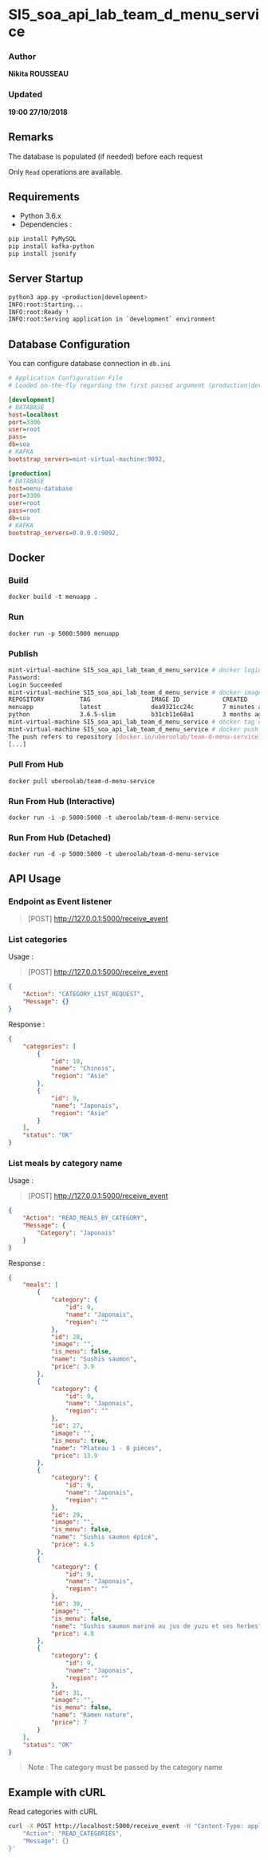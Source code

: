 # SI5_soa_api_lab_team_d_menu_service

### Author
__Nikita ROUSSEAU__
### Updated
__19:00 27/10/2018__

## Remarks

The database is populated (if needed) before each request

Only `Read` operations are available.

## Requirements

- Python 3.6.x
- Dependencies :
```bash
pip install PyMySQL
pip install kafka-python
pip install jsonify
```

## Server Startup

```bash
python3 app.py <production|development>
INFO:root:Starting...
INFO:root:Ready !
INFO:root:Serving application in `development` environment
```

## Database Configuration

You can configure database connection in `db.ini`

```ini
# Application Configuration File
# Loaded on-the-fly regarding the first passed argument (production|development)

[development]
# DATABASE
host=localhost
port=3306
user=root
pass=
db=soa
# KAFKA
bootstrap_servers=mint-virtual-machine:9092,

[production]
# DATABASE
host=menu-database
port=3306
user=root
pass=root
db=soa
# KAFKA
bootstrap_servers=0.0.0.0:9092,
```

## Docker

### Build
`docker build -t menuapp .`

### Run
`docker run -p 5000:5000 menuapp`

### Publish
```bash
mint-virtual-machine SI5_soa_api_lab_team_d_menu_service # docker login --username=nrousseauetu
Password: 
Login Succeeded
mint-virtual-machine SI5_soa_api_lab_team_d_menu_service # docker images
REPOSITORY          TAG                 IMAGE ID            CREATED             SIZE
menuapp             latest              dea9321cc24c        7 minutes ago       155MB
python              3.6.5-slim          b31cb11e68a1        3 months ago        138MB
mint-virtual-machine SI5_soa_api_lab_team_d_menu_service # docker tag dea9321cc24c uberoolab/team-d-menu-service:latest
mint-virtual-machine SI5_soa_api_lab_team_d_menu_service # docker push uberoolab/team-d-menu-service
The push refers to repository [docker.io/uberoolab/team-d-menu-service]
[...]
```

### Pull From Hub
`docker pull uberoolab/team-d-menu-service`

### Run From Hub (Interactive)
`docker run -i -p 5000:5000 -t uberoolab/team-d-menu-service`

### Run From Hub (Detached)
`docker run -d -p 5000:5000 -t uberoolab/team-d-menu-service`

## API Usage

### Endpoint as Event listener

> [POST] http://127.0.0.1:5000/receive_event

### List categories

Usage :

> [POST] http://127.0.0.1:5000/receive_event
```json
{
	"Action": "CATEGORY_LIST_REQUEST",
	"Message": {}
}
```

Response :

```json
{
    "categories": [
        {
            "id": 10,
            "name": "Chinois",
            "region": "Asie"
        },
        {
            "id": 9,
            "name": "Japonais",
            "region": "Asie"
        }
    ],
    "status": "OK"
}
```

### List meals by category name

Usage :

> [POST] http://127.0.0.1:5000/receive_event
```json
{
	"Action": "READ_MEALS_BY_CATEGORY",
	"Message": {
		"Category": "Japonais"
	}
}
```

Response :

```json
{
    "meals": [
        {
            "category": {
                "id": 9,
                "name": "Japonais",
                "region": ""
            },
            "id": 28,
            "image": "",
            "is_menu": false,
            "name": "Sushis saumon",
            "price": 3.9
        },
        {
            "category": {
                "id": 9,
                "name": "Japonais",
                "region": ""
            },
            "id": 27,
            "image": "",
            "is_menu": true,
            "name": "Plateau 1 - 8 pièces",
            "price": 13.9
        },
        {
            "category": {
                "id": 9,
                "name": "Japonais",
                "region": ""
            },
            "id": 29,
            "image": "",
            "is_menu": false,
            "name": "Sushis saumon épicé",
            "price": 4.5
        },
        {
            "category": {
                "id": 9,
                "name": "Japonais",
                "region": ""
            },
            "id": 30,
            "image": "",
            "is_menu": false,
            "name": "Sushis saumon mariné au jus de yuzu et ses herbes",
            "price": 4.8
        },
        {
            "category": {
                "id": 9,
                "name": "Japonais",
                "region": ""
            },
            "id": 31,
            "image": "",
            "is_menu": false,
            "name": "Ramen nature",
            "price": 7
        }
    ],
    "status": "OK"
}
```

> Note :
> The category must be passed by the category name

## Example with cURL

Read categories with cURL

```bash
curl -X POST http://localhost:5000/receive_event -H "Content-Type: application/json" --data '{
    "Action": "READ_CATEGORIES",
    "Message": {}
}'
```

